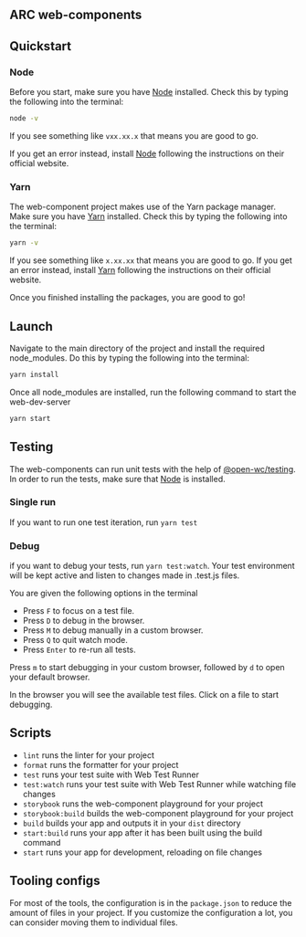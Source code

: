 ## ARC web-components

## Quickstart

### Node
Before you start, make sure you have [Node](https://nodejs.org/) installed.
Check this by typing the following into the terminal:

```bash
node -v
```

If you see something like `vxx.xx.x` that means you are good to go.

If you get an error instead, install [Node](https://nodejs.org/) following the instructions on their official website.

### Yarn
The web-component project makes use of the Yarn package manager.
Make sure you have [Yarn](https://yarnpkg.com/) installed.
Check this by typing the following into the terminal:

```bash
yarn -v
```

If you see something like `x.xx.xx` that means you are good to go.
If you get an error instead, install [Yarn](https://yarnpkg.com/) following the instructions on their official website.

Once you finished installing the packages, you are good to go!

## Launch
Navigate to the main directory of the project and install the required node_modules.
Do this by typing the following into the terminal:

```bash
yarn install
```

Once all node_modules are installed, run the following command to start the web-dev-server

```bash
yarn start
```

## Testing
The web-components can run unit tests with the help of [@open-wc/testing](https://open-wc.org/docs/testing/helpers/).
In order to run the tests, make sure that [Node](https://nodejs.org/) is installed.

### Single run
If you want to run one test iteration, run `yarn test`

### Debug
if you want to debug your tests, run `yarn test:watch`.
Your test environment will be kept active and listen to changes made in .test.js files.

You are given the following options in the terminal
- Press `F` to focus on a test file.
- Press `D` to debug in the browser.
- Press `M` to debug manually in a custom browser.
- Press `Q` to quit watch mode.
- Press `Enter` to re-run all tests.

Press `m` to start debugging in your custom browser, followed by `d` to open your default browser.

In the browser you will see the available test files. Click on a file to start debugging.

## Scripts
- `lint` runs the linter for your project
- `format` runs the formatter for your project
- `test` runs your test suite with Web Test Runner
- `test:watch` runs your test suite with Web Test Runner while watching file changes
- `storybook` runs the web-component playground for your project
- `storybook:build` builds the web-component playground for your project
- `build` builds your app and outputs it in your `dist` directory
- `start:build` runs your app after it has been built using the build command
- `start` runs your app for development, reloading on file changes

## Tooling configs
For most of the tools, the configuration is in the `package.json` to reduce the amount of files in your project.
If you customize the configuration a lot, you can consider moving them to individual files.
